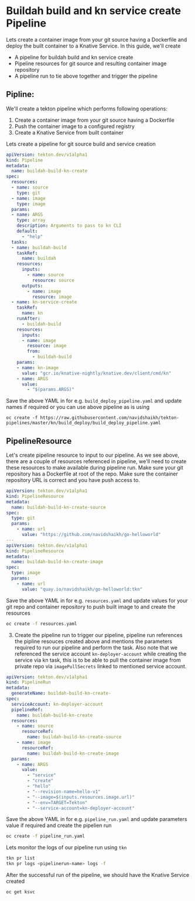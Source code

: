 # Buildah build and kn service create Pipeline

Lets create a container image from your git source having a Dockerfile and
deploy the built container to a Knative Service. In this guide, we'll create

- A pipeline for buildah build and kn service create
- Pipeline resources for git source and resulting container image repository
- A pipeline run to tie above together and trigger the pipeline

## Pipline:

We'll create a tekton pipeline which performs following operations:

1. Create a container image from your git source having a Dockerfile
2. Push the container image to a configured registry
3. Create a Knative Service from built container

Lets create a pipeline for git source build and service creation

```yaml
apiVersion: tekton.dev/v1alpha1
kind: Pipeline
metadata:
  name: buildah-build-kn-create
spec:
  resources:
  - name: source
    type: git
  - name: image
    type: image
  params:
  - name: ARGS
    type: array
    description: Arguments to pass to kn CLI
    default:
      - "help"
  tasks:
  - name: buildah-build
    taskRef:
      name: buildah
    resources:
      inputs:
        - name: source
          resource: source
      outputs:
        - name: image
          resource: image
  - name: kn-service-create
    taskRef:
      name: kn
    runAfter:
      - buildah-build
    resources:
      inputs:
      - name: image
        resource: image
        from:
          - buildah-build
    params:
    - name: kn-image
      value: "gcr.io/knative-nightly/knative.dev/client/cmd/kn"
    - name: ARGS
      value:
        - "$(params.ARGS)"
```

Save the above YAML in for e.g. `build_deploy_pipeline.yaml` and update
names if required or you can use above pipeline as is using
```
oc create -f https://raw.githubusercontent.com/navidshaikh/tekton-pipelines/master/kn/build_deploy/build_deploy_pipeline.yaml
```

## PipelineResource

Let's create pipeline resource to input to our pipeline.
As we see above, there are a couple of resources referenced in pipeline,
we'll need to create these resources to make available during pipeline run.
Make sure your git repository has a Dockerfile at root of the repo.
Make sure the container repository URL is correct and you have push access to.

```yaml
apiVersion: tekton.dev/v1alpha1
kind: PipelineResource
metadata:
  name: buildah-build-kn-create-source
spec:
  type: git
  params:
    - name: url
      value: "https://github.com/navidshaikh/go-helloworld"
---
apiVersion: tekton.dev/v1alpha1
kind: PipelineResource
metadata:
  name: buildah-build-kn-create-image
spec:
  type: image
  params:
    - name: url
      value: "quay.io/navidshaikh/go-helloworld:tkn"
```

Save the above YAML in for e.g. `resources.yaml` and update values for your git repo and container repository to
push built image to and create the resources

```bash
oc create -f resources.yaml
```

3. Create the pipeline run to trigger our pipeline, pipeline run references the pipline resouces created above and
mentions the parameters required to run our pipeline and perform the task.
Also note that we referenced the service account `kn-deployer-account` while creating the service via kn task,
this is to be able to pull the container image from private repo via `imagePullSecrets` linked to mentioned service account.

```yaml
apiVersion: tekton.dev/v1alpha1
kind: PipelineRun
metadata:
  generateName: buildah-build-kn-create-
spec:
  serviceAccount: kn-deployer-account
  pipelineRef:
    name: buildah-build-kn-create
  resources:
    - name: source
      resourceRef:
        name: buildah-build-kn-create-source
    - name: image
      resourceRef:
        name: buildah-build-kn-create-image
  params:
    - name: ARGS
      value:
        - "service"
        - "create"
        - "hello"
        - "--revision-name=hello-v1"
        - "--image=$(inputs.resources.image.url)"
        - "--env=TARGET=Tekton"
        - "--service-account=kn-deployer-account"
```

Save the above YAML in for e.g. `pipeline_run.yaml` and update parameters value if required and
create the pipelien run

```bash
oc create -f pipeline_run.yaml
```

Lets monitor the logs of our pipeline run using `tkn`
```bash
tkn pr list
tkn pr logs <pipelinerun-name> logs -f
```

After the successful run of the pipeline, we should have the Knative Service created
```bash
oc get ksvc
```
